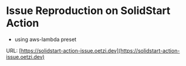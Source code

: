 # Issue Reproduction on SolidStart Action

- using aws-lambda preset

URL: [https://solidstart-action-issue.oetzi.dev](https://solidstart-action-issue.oetzi.dev)